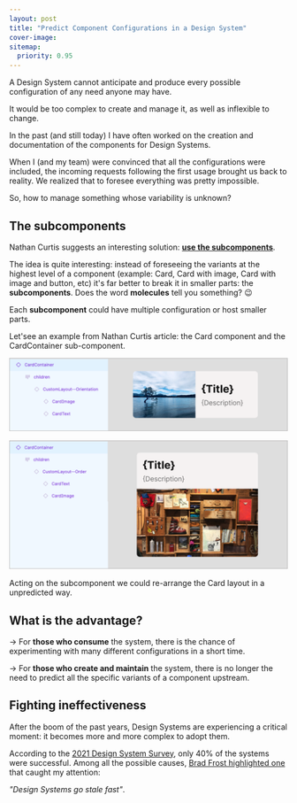 ```yaml
---
layout: post
title: "Predict Component Configurations in a Design System"
cover-image: 
sitemap:
  priority: 0.95
---
```


A Design System cannot anticipate and produce every possible configuration of any need anyone may have.

It would be too complex to create and manage it, as well as inflexible to change.

In the past (and still today) I have often worked on the creation and documentation of the components for Design Systems.

When I (and my team) were convinced that all the configurations were included, the incoming requests following the first usage brought us back to reality. We realized that to foresee everything was pretty impossible.

So, how to manage something whose variability is unknown?

## The subcomponents

Nathan Curtis suggests an interesting solution: **[use the subcomponents](https://link.medium.com/QfjOhQ29bub)**.

The idea is quite interesting: instead of foreseeing the variants at the highest level of a component (example: Card, Card with image, Card with image and button, etc) it's far better to break it in smaller parts: the **subcomponents**. Does the word **molecules** tell you something? 😉

Each **subcomponent** could have multiple configuration or host smaller parts.

Let'see an example from Nathan Curtis article: the Card component and the CardContainer sub-component.

![card horizontal layout](/img/posts/predict-design-system-config/card-horizontal-layout.png "Card with a horizontal layout")

![card vertical layout](/img/posts/predict-design-system-config/card-vertical-layout.png "Card with a vertical layout")


Acting on the subcomponent we could re-arrange the Card layout in a unpredicted way.

## What is the advantage?
→ For **those who consume** the system, there is the chance of experimenting with many different configurations in a short time.

→ For **those who create and maintain** the system, there is no longer the need to predict all the specific variants of a component upstream.

## Fighting ineffectiveness
After the boom of the past years, Design Systems are experiencing a critical moment: it becomes more and more complex to adopt them.

According to the [2021 Design System Survey](https://designsystemssurvey.seesparkbox.com/2021/), only 40% of the systems were successful. Among all the possible causes, [Brad Frost highlighted one](https://medium.com/storybookjs/why-most-design-systems-implode-e01e55948cca) that caught my attention: 

*"Design Systems go stale fast"*.
